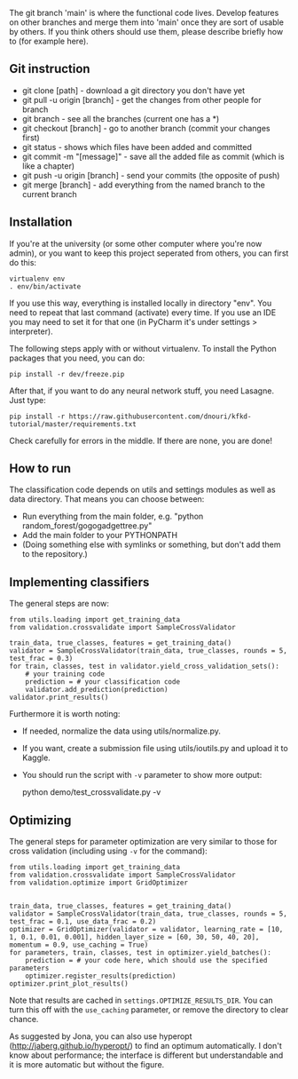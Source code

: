
The git branch 'main' is where the functional code lives. Develop features on other branches and merge them into 'main' once they are sort of usable by others. If you think others should use them, please describe briefly how to (for example here).

Git instruction
-------------------------------

* git clone [path] - download a git directory you don't have yet
* git pull -u origin [branch] - get the changes from other people for branch
* git branch - see all the branches (current one has a *)
* git checkout [branch] - go to another branch (commit your changes first)
* git status - shows which files have been added and committed
* git commit -m "[message]" - save all the added file as commit (which is like a chapter)
* git push -u origin [branch] - send your commits (the opposite of push)
* git merge [branch] - add everything from the named branch to the current branch

Installation
-------------------------------

If you're at the university (or some other computer where you're now admin), or you want to keep this project seperated from others, you can first do this:

    virtualenv env
    . env/bin/activate

If you use this way, everything is installed locally in directory "env". You need to repeat that last command (activate) every time. If you use an IDE you may need to set it for that one (in PyCharm it's under settings > interpreter).

The following steps apply with or without virtualenv. To install the Python packages that you need, you can do:

    pip install -r dev/freeze.pip

After that, if you want to do any neural network stuff, you need Lasagne. Just type:

    pip install -r https://raw.githubusercontent.com/dnouri/kfkd-tutorial/master/requirements.txt

Check carefully for errors in the middle. If there are none, you are done!

How to run
-------------------------------

The classification code depends on utils and settings modules as well as data directory. That means you can choose between:
- Run everything from the main folder, e.g. "python random_forest/gogogadgettree.py"
- Add the main folder to your PYTHONPATH
- (Doing something else with symlinks or something, but don't add them to the repository.)

Implementing classifiers
-------------------------------

The general steps are now:

    from utils.loading import get_training_data
    from validation.crossvalidate import SampleCrossValidator
    
    train_data, true_classes, features = get_training_data()
    validator = SampleCrossValidator(train_data, true_classes, rounds = 5, test_frac = 0.3)
    for train, classes, test in validator.yield_cross_validation_sets():
        # your training code
        prediction = # your classification code
        validator.add_prediction(prediction)
    validator.print_results()

Furthermore it is worth noting:
* If needed, normalize the data using utils/normalize.py.
* If you want, create a submission file using utils/ioutils.py and upload it to Kaggle.
* You should run the script with `-v` parameter to show more output:

    python demo/test_crossvalidate.py -v

Optimizing
-------------------------------

The general steps for parameter optimization are very similar to those for cross validation (including using `-v` for the command):

    from utils.loading import get_training_data
    from validation.crossvalidate import SampleCrossValidator
    from validation.optimize import GridOptimizer
    
    
    train_data, true_classes, features = get_training_data()
    validator = SampleCrossValidator(train_data, true_classes, rounds = 5, test_frac = 0.1, use_data_frac = 0.2)
    optimizer = GridOptimizer(validator = validator, learning_rate = [10, 1, 0.1, 0.01, 0.001], hidden_layer_size = [60, 30, 50, 40, 20], momentum = 0.9, use_caching = True)
    for parameters, train, classes, test in optimizer.yield_batches():
        prediction = # your code here, which should use the specified parameters
        optimizer.register_results(prediction)
    optimizer.print_plot_results()

Note that results are cached in `settings.OPTIMIZE_RESULTS_DIR`. You can turn this off with the `use_caching` parameter, or remove the directory to clear chance.

As suggested by Jona, you can also use hyperopt (http://jaberg.github.io/hyperopt/) to find an optimum automatically. I don't know about performance; the interface is different but understandable and it is more automatic but without the figure.



